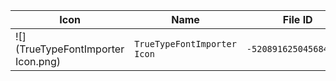 | Icon | Name | File ID |
| ---  | ---  | ---     |
| ![](TrueTypeFontImporter Icon.png) | `TrueTypeFontImporter Icon` | `-5208916250456842993` |
